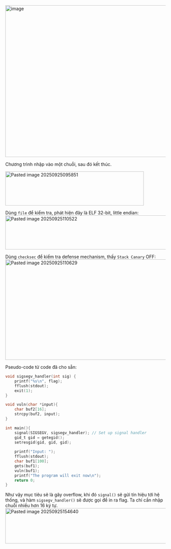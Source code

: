 <img width="622" height="476" alt="image" src="https://github.com/user-attachments/assets/2bef9dad-3c1a-446b-973d-51c0cf9d9349" />


Chương trình nhập vào một chuỗi, sau đó kết thúc.<br>

<img width="435" height="107" alt="Pasted image 20250925095851" src="https://github.com/user-attachments/assets/71581f69-6fb6-4f43-bdf0-4aed0bb09431" />

Dùng `file` để kiểm tra, phát hiện đây là ELF 32-bit, little endian:<br>
<img width="1881" height="107" alt="Pasted image 20250925110522" src="https://github.com/user-attachments/assets/d77cca75-63c1-41a8-884c-ccb916010456" />

Dùng `checksec` để kiểm tra defense mechanism, thấy `Stack Canary` OFF:<br>
<img width="1028" height="315" alt="Pasted image 20250925110629" src="https://github.com/user-attachments/assets/a4442ec7-8aa8-42e7-9bf9-7b9900155c10" />

Pseudo-code từ code đã cho sẵn:<br>

```c
void sigsegv_handler(int sig) {
	printf("%s\n", flag);
	fflush(stdout);
	exit(1);
}

void vuln(char *input){
	char buf2[16];
	strcpy(buf2, input);
}

int main(){
	signal(SIGSEGV, sigsegv_handler); // Set up signal handler
	gid_t gid = getegid();
	setresgid(gid, gid, gid);
	
	printf("Input: ");
	fflush(stdout);
	char buf1[100];
	gets(buf1);
	vuln(buf1);
	printf("The program will exit now\n");
	return 0;
}
```

Như vậy mục tiêu sẽ là gây overflow, khi đó `signal()` sẽ gửi tín hiệu tới hệ thống, và hàm `sigsegv_handler()` sẽ được gọi để in ra flag.
Ta chỉ cần nhập chuỗi nhiều hơn 16 ký tự. <br>
<img width="713" height="111" alt="Pasted image 20250925154640" src="https://github.com/user-attachments/assets/03ad46b7-e9df-43fa-a55d-9029616bb993" />



